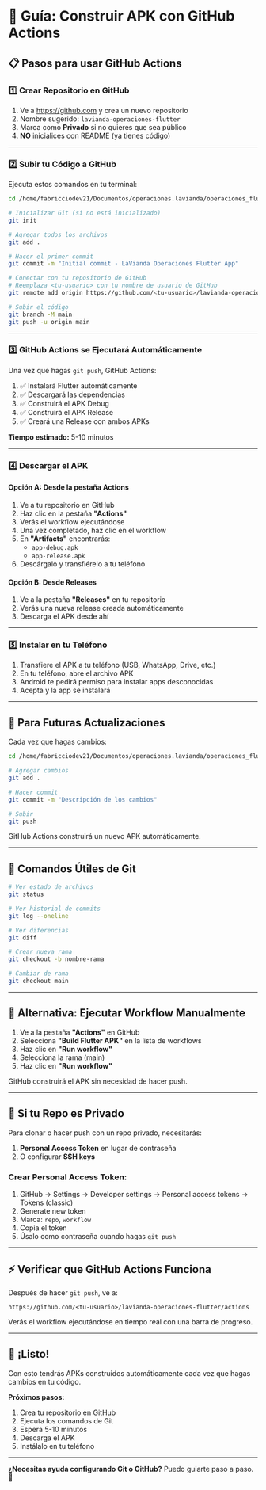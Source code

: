 # 🚀 Guía: Construir APK con GitHub Actions

## 📋 Pasos para usar GitHub Actions

### 1️⃣ Crear Repositorio en GitHub

1. Ve a https://github.com y crea un nuevo repositorio
2. Nombre sugerido: `lavianda-operaciones-flutter`
3. Marca como **Privado** si no quieres que sea público
4. **NO** inicialices con README (ya tienes código)

---

### 2️⃣ Subir tu Código a GitHub

Ejecuta estos comandos en tu terminal:

```bash
cd /home/fabricciodev21/Documentos/operaciones.lavianda/operaciones_flutter

# Inicializar Git (si no está inicializado)
git init

# Agregar todos los archivos
git add .

# Hacer el primer commit
git commit -m "Initial commit - LaVianda Operaciones Flutter App"

# Conectar con tu repositorio de GitHub
# Reemplaza <tu-usuario> con tu nombre de usuario de GitHub
git remote add origin https://github.com/<tu-usuario>/lavianda-operaciones-flutter.git

# Subir el código
git branch -M main
git push -u origin main
```

---

### 3️⃣ GitHub Actions se Ejecutará Automáticamente

Una vez que hagas `git push`, GitHub Actions:

1. ✅ Instalará Flutter automáticamente
2. ✅ Descargará las dependencias
3. ✅ Construirá el APK Debug
4. ✅ Construirá el APK Release
5. ✅ Creará una Release con ambos APKs

**Tiempo estimado:** 5-10 minutos

---

### 4️⃣ Descargar el APK

#### Opción A: Desde la pestaña Actions

1. Ve a tu repositorio en GitHub
2. Haz clic en la pestaña **"Actions"**
3. Verás el workflow ejecutándose
4. Una vez completado, haz clic en el workflow
5. En **"Artifacts"** encontrarás:
   - `app-debug.apk`
   - `app-release.apk`
6. Descárgalo y transfiérelo a tu teléfono

#### Opción B: Desde Releases

1. Ve a la pestaña **"Releases"** en tu repositorio
2. Verás una nueva release creada automáticamente
3. Descarga el APK desde ahí

---

### 5️⃣ Instalar en tu Teléfono

1. Transfiere el APK a tu teléfono (USB, WhatsApp, Drive, etc.)
2. En tu teléfono, abre el archivo APK
3. Android te pedirá permiso para instalar apps desconocidas
4. Acepta y la app se instalará

---

## 🔄 Para Futuras Actualizaciones

Cada vez que hagas cambios:

```bash
cd /home/fabricciodev21/Documentos/operaciones.lavianda/operaciones_flutter

# Agregar cambios
git add .

# Hacer commit
git commit -m "Descripción de los cambios"

# Subir
git push
```

GitHub Actions construirá un nuevo APK automáticamente.

---

## 📝 Comandos Útiles de Git

```bash
# Ver estado de archivos
git status

# Ver historial de commits
git log --oneline

# Ver diferencias
git diff

# Crear nueva rama
git checkout -b nombre-rama

# Cambiar de rama
git checkout main
```

---

## 🎯 Alternativa: Ejecutar Workflow Manualmente

1. Ve a la pestaña **"Actions"** en GitHub
2. Selecciona **"Build Flutter APK"** en la lista de workflows
3. Haz clic en **"Run workflow"**
4. Selecciona la rama (main)
5. Haz clic en **"Run workflow"**

GitHub construirá el APK sin necesidad de hacer push.

---

## 🔐 Si tu Repo es Privado

Para clonar o hacer push con un repo privado, necesitarás:

1. **Personal Access Token** en lugar de contraseña
2. O configurar **SSH keys**

### Crear Personal Access Token:

1. GitHub → Settings → Developer settings → Personal access tokens → Tokens (classic)
2. Generate new token
3. Marca: `repo`, `workflow`
4. Copia el token
5. Úsalo como contraseña cuando hagas `git push`

---

## ⚡ Verificar que GitHub Actions Funciona

Después de hacer `git push`, ve a:

```
https://github.com/<tu-usuario>/lavianda-operaciones-flutter/actions
```

Verás el workflow ejecutándose en tiempo real con una barra de progreso.

---

## 🎉 ¡Listo!

Con esto tendrás APKs construidos automáticamente cada vez que hagas cambios en tu código.

**Próximos pasos:**
1. Crea tu repositorio en GitHub
2. Ejecuta los comandos de Git
3. Espera 5-10 minutos
4. Descarga el APK
5. Instálalo en tu teléfono

---

**¿Necesitas ayuda configurando Git o GitHub?** Puedo guiarte paso a paso. 🚀

